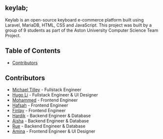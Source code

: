 ## keylab;

Keylab is an open-source keyboard e-commerce platform built using Laravel, MariaDB, HTML, CSS and JavaScript. This project was built by a group of 9 students as part of the Aston University Computer Science Team Project. 

## Table of Contents

- [Contributors](#contributors)

## Contributors

- [Michael Tilley](https://github.com/michaeltukdev) - Fullstack Engineer
- [Hugo Li](https://github.com/unchihugo) - Fullstack Engineer & UI Designer
- [Mohammed](https://github.com/Baburi19) - Frontend Engineer 
- [Hafsah](https://github.com/Artichaze1) - Frontend Engineer
- [Finlay](https://github.com/fxnners) - Frontend Engineer
- [Hardik](https://github.com/hg03-cloud) - Backend Engineer & Database
- [Aisha](https://github.com/aishafh3) - Backend Engineer & Database
- [Rue](https://github.com/ruwaida11) - Backend Engineer & Database
- [Amina](https://github.com/amina3bdul) - Frontend Engineer & UI Designer
